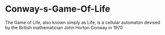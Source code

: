 # Conway-s-Game-Of-Life
The Game of Life, also known simply as Life, is a cellular automaton devised by the British mathematician John Horton Conway in 1970
